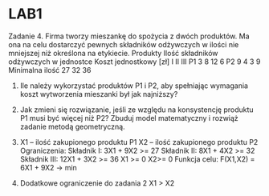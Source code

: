 # LAB1
Zadanie 4. Firma tworzy mieszankę do spożycia z dwóch produktów. Ma ona na celu dostarczyć pewnych składników odżywczych w ilości nie mniejszej niż określona na etykiecie.
Produkty	Ilość składników odżywczych w jednostce	Koszt jednostkowy [zł]
	I	II	III
P1	3	8	12	6
P2	9	4	3	9
Minimalna ilość	27	32	36

1. Ile należy wykorzystać produktów P1 i P2, aby spełniając wymagania koszt wytworzenia mieszanki był jak najniższy?
2. Jak zmieni się rozwiązanie, jeśli ze względu na konsystencję produktu P1 musi być więcej niż P2?
Zbuduj model matematyczny i rozwiąż zadanie metodą geometryczną.

1.	X1 – ilość zakupionego produktu P1
X2 – ilość zakupionego produktu P2
Ograniczenia:
Składnik I:
3X1 + 9X2 >= 27
Składnik II:
8X1 + 4X2 >= 32
Składnik III:
12X1 + 3X2 >= 36
X1 >= 0
X2>= 0
Funkcja celu:
F(X1,X2) = 6X1 + 9X2 -> min
2.	Dodatkowe ograniczenie do zadania 2
X1 > X2

